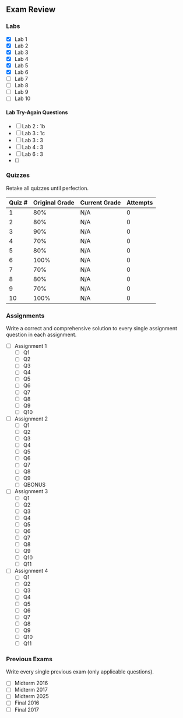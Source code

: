 ## Exam Review

### Labs
- [x] Lab 1
- [x] Lab 2
- [x] Lab 3
- [x] Lab 4
- [x] Lab 5
- [x] Lab 6
- [ ] Lab 7
- [ ] Lab 8
- [ ] Lab 9
- [ ] Lab 10
#### Lab Try-Again Questions
- [ ] Lab 2 : 1b
- [ ] Lab 3 : 1c
- [ ] Lab 3 : 3
- [ ] Lab 4 : 3
- [ ] Lab 6 : 3
- [ ] 

### Quizzes
Retake all quizzes until perfection.

| Quiz # | Original Grade | Current Grade | Attempts |
| ------ | -------------- | ------------- | -------- |
| 1      | 80%            | N/A           | 0        |
| 2      | 80%            | N/A           | 0        |
| 3      | 90%            | N/A           | 0        |
| 4      | 70%            | N/A           | 0        |
| 5      | 80%            | N/A           | 0        |
| 6      | 100%           | N/A           | 0        |
| 7      | 70%            | N/A           | 0        |
| 8      | 80%            | N/A           | 0        |
| 9      | 70%            | N/A           | 0        |
| 10     | 100%           | N/A           | 0        |

### Assignments
Write a correct and comprehensive solution to every single assignment question in each assignment.
- [ ] Assignment 1
	- [ ] Q1
	- [ ] Q2
	- [ ] Q3
	- [ ] Q4
	- [ ] Q5
	- [ ] Q6
	- [ ] Q7
	- [ ] Q8
	- [ ] Q9
	- [ ] Q10
- [ ] Assignment 2
	- [ ] Q1
	- [ ] Q2
	- [ ] Q3
	- [ ] Q4
	- [ ] Q5
	- [ ] Q6
	- [ ] Q7
	- [ ] Q8
	- [ ] Q9
	- [ ] QBONUS
- [ ] Assignment 3
	- [ ] Q1
	- [ ] Q2
	- [ ] Q3
	- [ ] Q4
	- [ ] Q5
	- [ ] Q6
	- [ ] Q7
	- [ ] Q8
	- [ ] Q9
	- [ ] Q10
	- [ ] Q11
- [ ] Assignment 4
	- [ ] Q1
	- [ ] Q2
	- [ ] Q3
	- [ ] Q4
	- [ ] Q5
	- [ ] Q6
	- [ ] Q7
	- [ ] Q8
	- [ ] Q9
	- [ ] Q10
	- [ ] Q11

### Previous Exams
Write every single previous exam (only applicable questions).
- [ ] Midterm 2016
- [ ] Midterm 2017
- [ ] Midterm 2025
- [ ] Final 2016
- [ ] Final 2017